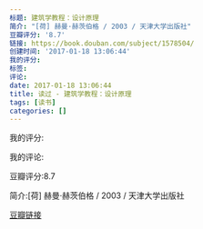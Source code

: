 ```yaml
---
标题: 建筑学教程：设计原理
简介: "[荷] 赫曼·赫茨伯格 / 2003 / 天津大学出版社"
豆瓣评分: '8.7'
链接: https://book.douban.com/subject/1578504/
创建时间: '2017-01-18 13:06:44'
我的评分:
标签:
评论:
date: 2017-01-18 13:06:44
title: 读过 - 建筑学教程：设计原理
tags: [读书]
categories: []
---
```


我的评分:

我的评论:

豆瓣评分:8.7

简介:[荷] 赫曼·赫茨伯格 / 2003 / 天津大学出版社

[豆瓣链接](https://book.douban.com/subject/1578504/)

